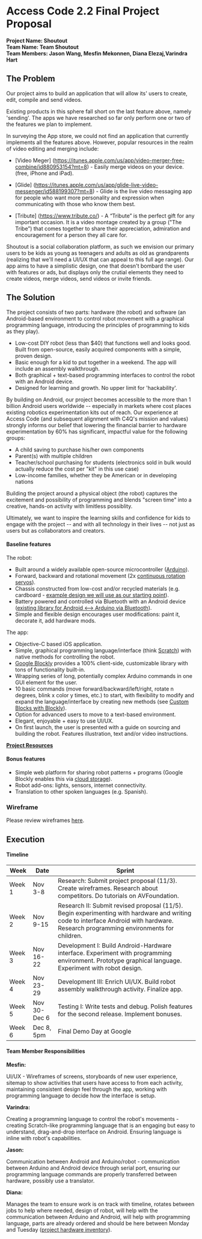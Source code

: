 # Access Code 2.2 Final Project Proposal

**Project Name: Shoutout**  
**Team Name: Team Shoutout**  
**Team Members: Jason Wang, Mesfin Mekonnen, Diana Elezaj,Varindra Hart**  

## The Problem 

Our project aims to build an application that will allow its' users to create, edit, compile and send videos.

Existing products in this sphere fall short on the last feature above, namely 'sending'. The apps we have researched so far only perform one or two of the features we plan to implement. 

 In surveying the App store, we could not find an application that currently implements all the features above. However, popular resources in the realm of video editing and merging include:

* [Video Meger] (https://itunes.apple.com/us/app/video-merger-free-combine/id880953154?mt=8) -  Easily merge videos on your device.  (free, iPhone and iPad).
* [Glide] (https://itunes.apple.com/us/app/glide-live-video-messenger/id588199307?mt=8) - Glide is the live video messaging app for people who want more personality and expression when communicating with those who know them best.
 
* [Tribute] (https://www.tribute.co/) - A “Tribute” is the perfect gift for any important occasion. It is a video montage created by a group ("The Tribe”) that comes together to share their appreciation, admiration and encouragement for a person they all care for.

Shoutout is a social collaboration platform, as such we envision our primary users to be kids as young as teenagers and adults as old as grandparents (realizing that we'll need a UI/UX that can appeal to this full age range). Our app aims to have a simplistic design, one that doesn't bombard the user with features or ads, but displays only the crutial elements they need to create videos, merge videos, send videos or invite friends.

## The Solution 

The project consists of two parts: hardware (the robot) and software (an Android-based environment to control robot movement with a graphical programming language, introducing the principles of programming to kids as they play).

 * Low-cost DIY robot (less than $40) that functions well and looks good. Built from open-source, easily acquired components with a simple, proven design.
 * Basic enough for a kid to put together in a weekend. The app will include an assembly walkthrough.
 * Both graphical + text-based programming interfaces to control the robot with an Android device. 
 * Designed for learning and growth. No upper limit for 'hackability'.

By building on Android, our project becomes accessible to the more than 1 billion Android users worldwide -- especially in markets where cost places existing robotics experimentation kits out of reach. Our experience at Access Code (and subsequent alignment with C4Q's mission and values) strongly informs our belief that lowering the financial barrier to hardware experimentation by 60% has significant, impactful value for the following groups:
- A child saving to purchase his/her own components
- Parent(s) with multiple children
- Teacher/school purchasing for students (electronics sold in bulk would actually reduce the cost per "kit" in this use case)
- Low-income families, whether they be American or in developing nations

Building the project around a physical object (the robot) captures the excitement and possibility of programming and blends "screen time" into a creative, hands-on activity with limitless possiblity.

Ultimately, we want to inspire the learning skills and confidence for kids to engage with the project -- and with all technology in their lives -- not just as users but as collaborators and creators.

#### Baseline features

The robot:
 * Built around a widely available open-source microcontroller ([Arduino](https://www.arduino.cc/)).
 * Forward, backward and rotational movement (2x [continuous rotation servos](https://learn.adafruit.com/adafruit-motor-selection-guide/continuous-rotation-servos)).
 * Chassis constructed from low-cost and/or recycled materials (e.g. cardboard - [example design we will use as our starting point](http://www.foxytronics.com/learn/robots/how-to-make-your-first-arduino-robot/parts)).
 * Battery powered and controlled via Bluetooth with an Android device ([existing library for Android <--> Arduino via Bluetooth](https://github.com/aron-bordin/Android-with-Arduino-Bluetooth)).
 * Simple and flexible design encourages user modifications: paint it, decorate it, add hardware mods.
 
The app:
 * Objective-C based iOS application.
 * Simple, graphical programming language/interface (think [Scratch](https://scratch.mit.edu/)) with native methods for controlling the robot.
  * [Google Blockly](https://developers.google.com/blockly/?hl=en) provides a 100% client-side, customizable library with tons of functionality built-in.
  * Wrapping series of long, potentially complex Arduino commands in one GUI element for the user.
  * 10 basic commands (move forward/backward/left/right, rotate n degrees, blink x color y times, etc.) to start, with flexibility to modify and expand the language/interface by creating new methods (see [Custom Blocks with Blockly](https://developers.google.com/blockly/custom-blocks/overview)).
 * Option for advanced users to move to a text-based environment.
 * Elegant, enjoyable + easy to use UI/UX.
 * On first launch, the user is presented with a guide on sourcing and building the robot. Features illustration, text and/or video instructions.

**[Project Resources](https://github.com/jaellysbales/access-robot/blob/master/resources.md)**

#### Bonus features

 * Simple web platform for sharing robot patterns + programs (Google Blockly enables this via [cloud storage](https://developers.google.com/blockly/installation/cloud-storage)).
 * Robot add-ons: lights, sensors, internet connectivity.
 * Translation to other spoken languages (e.g. Spanish).

### Wireframe
Please review wireframes [here](https://github.com/jaellysbales/access-robot/blob/master/wireframes/wireframes.md).

## Execution

#### Timeline

| Week | Date | Sprint | 
|----|----|---|
| Week 1 |Nov 3-8| Research: Submit project proposal (11/3). Create wireframes. Research about competitors. Do tutorials on AVFoundation. |
| Week 2 |Nov 9-15| Research II: Submit revised proposal (11/5). Begin experimenting with hardware and writing code to interface Android with hardware. Research programming environments for children. |
| Week 3 | Nov 16-22| Development I: Build Android-Hardware interface. Experiment with programming environment. Prototype graphical language. Experiment with robot design.|
| Week 4 | Nov 23-29| Development III: Enrich UI/UX. Build robot assembly walkthrough activity. Finalize app. |
| Week 5 | Nov 30-Dec 6| Testing I: Write tests and debug. Polish features for the second release. Implement bonuses. |
| Week 6 | Dec 8, 5pm | Final Demo Day at Google |

#### Team Member Responsibilities

**Mesfin:**

UI/UX - Wireframes of screens, storyboards of new user experience, sitemap to show activities that users have access to from each activity, maintaining consistent design feel through the app, working with programming language to decide how the interface is setup.

**Varindra:**

Creating a programming language to control the robot's movements - creating Scratch-like programming language that is an engaging but easy to understand, drag-and-drop interface on Android. Ensuring language is inline with robot's capabilities.

**Jason:**

Communication between Android and Arduino/robot - communication between Arduino and Android device through serial port, ensuring our programming language commands are properly transferred between hardware, possibly use a translator.

**Diana:**

Manages the team to ensure work is on track with timeline, rotates between jobs to help where needed, design of robot, will help with the communication between Arduino and Android, will help with programming language, parts are already ordered and should be here between Monday and Tuesday ([project hardware inventory](https://github.com/jaellysbales/access-robot/blob/master/hardware-list.md)).
